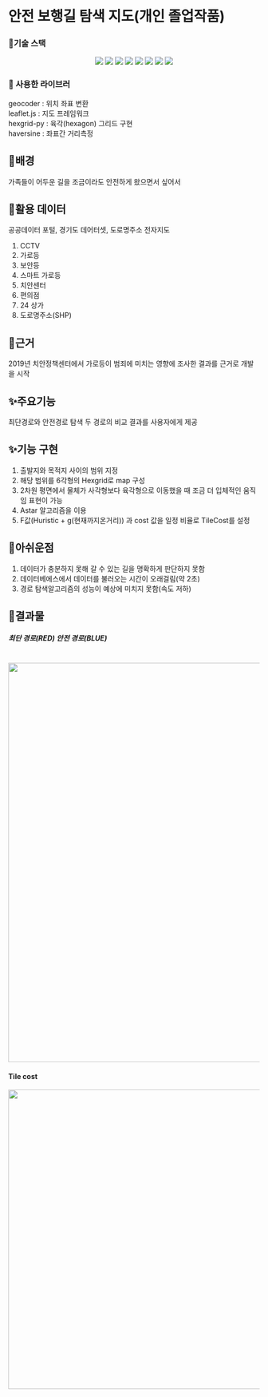 # 안전 보행길 탐색 지도(개인 졸업작품)
### 🎨기술 스택
<p align='center'>
<img src="https://img.shields.io/badge/HTML5-E34F26?style=flat-square&logo=HTML5&logoColor=white"/></a> 
<img src="https://img.shields.io/badge/CSS3-1572B6?style=flat-square&logo=CSS3&logoColor=white"/></a> 
<img src="https://img.shields.io/badge/JavaScript-F7DF1E?style=flat-square&logo=JavaScript&logoColor=white"/></a> 
<img src="https://img.shields.io/badge/jQuery-B5FCF?style=flat-square&logo=jQuery&logoColor=white"/></a> 
<img src="https://img.shields.io/badge/python-5483B1?style=flat-square&logo=python&logoColor=white"/></a> 
<img src="https://img.shields.io/badge/Django-232F3E?style=flat-square&logo=Django&logoColor=white"/></a> 
<img src="https://img.shields.io/badge/Mysql-47A248?style=flat-square&logo=Mysql&logoColor=white"/></a>
<img src="https://img.shields.io/badge/QGIS-BD8B13?style=flat-square&logo=QGIS%20AWS&logoColor=white"/></a> 
</p>

### 🎨 사용한 라이브러

geocoder : 위치 좌표 변환</br>
leaflet.js : 지도 프레임워크</br>
hexgrid-py : 육각(hexagon) 그리드 구현</br>
haversine : 좌표간 거리측정</br>

## 📁배경
가족들이 어두운 길을 조금이라도 안전하게 왔으면서 싶어서


## 🧾활용 데이터
공공데이터 포털, 경기도 데어터셋, 도로명주소 전자지도
1. CCTV
2. 가로등
3. 보안등
4. 스마트 가로등
5. 치안센터
6. 편의점
7. 24 상가
8. 도로명주소(SHP)


## 📌근거
2019년 치안정책센터에서 가로등이 범죄에 미치는 영향에 조사한 결과를 근거로 개발을 시작

## ✨주요기능
최단경로와 안전경로 탐색
두 경로의 비교 결과를 사용자에게 제공

## ✨기능 구현
1. 출발지와 목적지 사이의 범위 지정
2. 해당 범위를 6각형의 Hexgrid로 map 구성
3. 2차원 평면에서 물체가 사각형보다 육각형으로 이동했을 때 조금 더 입체적인 움직임 표현이 가능
4. Astar 알고리즘을 이용
5. F값(Huristic + g(현재까지온거리)) 과 cost 값을 일정 비율로 TileCost를 설정

## 😤아쉬운점
1. 데이터가 충분하지 못해 갈 수 있는 길을 명확하게 판단하지 못함
2. 데이터베에스에서 데이터를 불러오는 시간이 오래걸림(약 2초)
3. 경로 탐색알고리즘의 성능이 예상에 미치지 못함(속도 저하)


## 🚙결과물

<p align='center'>
  <span>
    <h5>최단 경로(RED) 안전 경로(BLUE)</h5></br>
    <img src="https://user-images.githubusercontent.com/42319300/142750851-e27d5dea-a09f-4a2c-bf76-d2c72790d62c.PNG" width="800px" />
  </span>
  
  <span>
  <h4> Tile cost</h4>
     <img src="https://user-images.githubusercontent.com/42319300/142750858-91f88d52-3a81-489a-88d1-3bfe09479fe9.PNG" width="600px" />
  </span>
</p>

